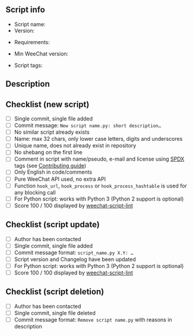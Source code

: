 ## Script info

<!-- MANDATORY INFO: -->

- Script name: 
- Version: 

<!-- Optional: external dependencies (other than WeeChat and standard interpreter libraries) -->
- Requirements: 

<!-- Optional: fill only if you are sure that a specific WeeChat version is required -->
- Min WeeChat version: 

<!-- Optional: tags for script (see list of tags on https://weechat.org/scripts/), new tags are allowed -->
- Script tags: 

## Description

<!-- Describe the new script or your changes in a few sentences -->



## Checklist (new script)

<!-- To fill only if you are adding a new script -->

<!-- Please validate and check each item with "[x]" (see file CONTRIBUTING.md) -->

- [ ] Single commit, single file added
- [ ] Commit message: `New script name.py: short description…`
- [ ] No similar script already exists
- [ ] Name: max 32 chars, only lower case letters, digits and underscores
- [ ] Unique name, does not already exist in repository
- [ ] No shebang on the first line
- [ ] Comment in script with name/pseudo, e-mail and license using [SPDX](https://spdx.dev/) tags (see [Contributing guide](https://github.com/weechat/scripts/blob/main/CONTRIBUTING.md#copyright-and-license))
- [ ] Only English in code/comments
- [ ] Pure WeeChat API used, no extra API
- [ ] Function `hook_url`, `hook_process` or `hook_process_hashtable` is used for any blocking call
- [ ] For Python script: works with Python 3 (Python 2 support is optional)
- [ ] Score 100 / 100 displayed by [weechat-script-lint](https://github.com/weechat/weechat-script-lint)

## Checklist (script update)

<!-- To fill only if you are updating an existing script -->

<!-- Please validate and check each item with "[x]" (see file CONTRIBUTING.md) -->

- [ ] Author has been contacted
- [ ] Single commit, single file added
- [ ] Commit message format: `script_name.py X.Y: …`
- [ ] Script version and Changelog have been updated
- [ ] For Python script: works with Python 3 (Python 2 support is optional)
- [ ] Score 100 / 100 displayed by [weechat-script-lint](https://github.com/weechat/weechat-script-lint)

## Checklist (script deletion)

<!-- To fill only if you are deleting an existing script -->

<!-- Please validate and check each item with "[x]" (see file CONTRIBUTING.md) -->

- [ ] Author has been contacted
- [ ] Single commit, single file deleted
- [ ] Commit message format: `Remove script name.py` with reasons in description
